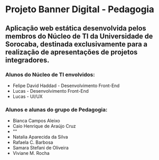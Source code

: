 # Projeto Banner Digital - Pedagogia

## Aplicação web estática desenvolvida pelos membros do Núcleo de TI da Universidade de Sorocaba, destinada exclusivamente para a realização de apresentações de projetos integradores.

### Alunos do Núcleo de TI envolvidos:
<ul>
    <li>Felipe David Haddad - Desenvolvimento Front-End</li>
    <li>Lucas - Desenvolvimento Front-End</li> 
    <li>Lucas - UI/UX</li>
</ul>

### Alunos e alunas do grupo de Pedagogia:
<ul>
    <li>Bianca Campos Aleixo</li>
    <li>Caio Henrique de Araújo Cruz</li>
    <li>""</li>
    <li>Natalia Aparecida da Silva</li>
    <li>Rafaela C. Barbosa</li>
    <li>Samara Stefani de Oliveira</li>
    <li>Viviane M. Rocha</li>
</ul>
